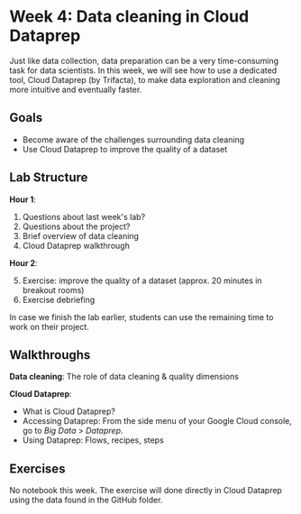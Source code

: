 # Week 4: Data cleaning in Cloud Dataprep

Just like data collection, data preparation can be a very time-consuming task for data scientists. In this week, we will see how to use a dedicated tool, Cloud Dataprep (by Trifacta), to make data exploration and cleaning more intuitive and eventually faster.

## Goals

* Become aware of the challenges surrounding data cleaning
* Use Cloud Dataprep to improve the quality of a dataset

## Lab Structure

**Hour 1**:

1. Questions about last week's lab?
2. Questions about the project?
3. Brief overview of data cleaning
4. Cloud Dataprep walkthrough

**Hour 2**:

5. Exercise: improve the quality of a dataset (approx. 20 minutes in breakout rooms)
6. Exercise debriefing

In case we finish the lab earlier, students can use the remaining time to work on their project.

## Walkthroughs

**Data cleaning**: The role of data cleaning & quality dimensions

**Cloud Dataprep**:

* What is Cloud Dataprep?
* Accessing Dataprep: From the side menu of your Google Cloud console, go to _Big Data_ > _Dataprep_.
* Using Dataprep: Flows, recipes, steps

## Exercises

No notebook this week. The exercise will done directly in Cloud Dataprep using the data found in the GitHub folder.
